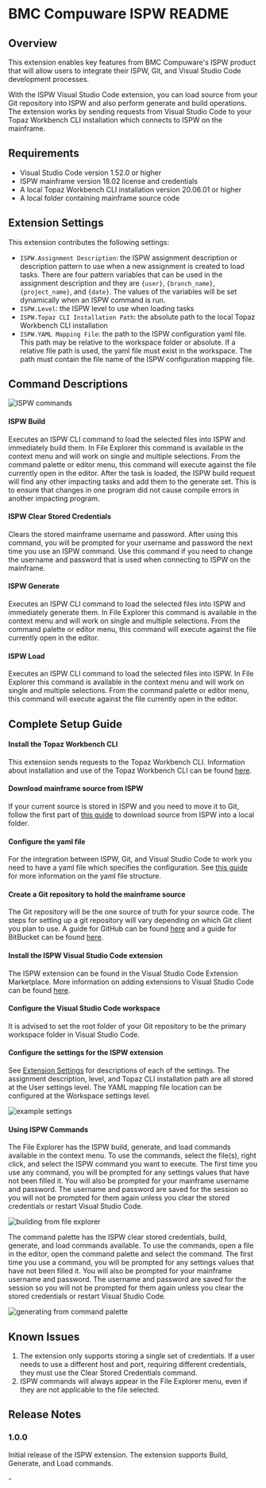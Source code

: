 # BMC Compuware ISPW README

## Overview

This extension enables key features from BMC Compuware's ISPW product that will allow users to integrate their ISPW, Git, and Visual Studio Code development processes.

With the ISPW Visual Studio Code extension, you can load source from your Git repository into ISPW and also perform generate and build operations. The extension works by sending requests from Visual Studio Code to your Topaz Workbench CLI installation which connects to ISPW on the mainframe.

## Requirements

- Visual Studio Code version 1.52.0 or higher
- ISPW mainframe version 18.02 license and credentials
- A local Topaz Workbench CLI installation version 20.06.01 or higher
- A local folder containing mainframe source code

## Extension Settings

This extension contributes the following settings:

- `ISPW.Assignment Description`: the ISPW assignment description or description pattern to use when a new assignment is created to load tasks. There are four pattern variables that can be used in the assignment description and they are `{user}`, `{branch_name}`, `{project_name}`, and `{date}`. The values of the variables will be set dynamically when an ISPW command is run.
- `ISPW.Level`: the ISPW level to use when loading tasks
- `ISPW.Topaz CLI Installation Path`: the absolute path to the local Topaz Workbench CLI installation
- `ISPW.YAML Mapping File`: the path to the ISPW configuration yaml file. This path may be relative to the workspace folder or absolute. If a relative file path is used, the yaml file must exist in the workspace. The path must contain the file name of the ISPW configuration mapping file.

## Command Descriptions

![ISPW commands](ispw/media/ISPW-commands.png)

#### ISPW Build

Executes an ISPW CLI command to load the selected files into ISPW and immediately build them. In File Explorer this command is available in the context menu and will work on single and multiple selections. From the command palette or editor menu, this command will execute against the file currently open in the editor. After the task is loaded, the ISPW build request will find any other impacting tasks and add them to the generate set. This is to ensure that changes in one program did not cause compile errors in another impacting program.

#### ISPW Clear Stored Credentials

Clears the stored mainframe username and password. After using this command, you will be prompted for your username and password the next time you use an ISPW command. Use this command if you need to change the username and password that is used when connecting to ISPW on the mainframe.

#### ISPW Generate

Executes an ISPW CLI command to load the selected files into ISPW and immediately generate them. In File Explorer this command is available in the context menu and will work on single and multiple selections. From the command palette or editor menu, this command will execute against the file currently open in the editor.

#### ISPW Load

Executes an ISPW CLI command to load the selected files into ISPW. In File Explorer this command is available in the context menu and will work on single and multiple selections. From the command palette or editor menu, this command will execute against the file currently open in the editor.

## Complete Setup Guide

#### Install the Topaz Workbench CLI

This extension sends requests to the Topaz Workbench CLI. Information about installation and use of the Topaz Workbench CLI can be found [here](https://devops.api.compuware.com/apis/topaz_cli.html#workspace).

#### Download mainframe source from ISPW

If your current source is stored in ISPW and you need to move it to Git, follow the first part of [this guide](https://devops.api.compuware.com/guidelines/ispw/GIT_to_ISPW_Integration_Tutorial.html#set-up-a-git-project-with-the-source-yaml-file-and-jenkinsfile-and-set-up-a-jenkins-multibranch-pipeline-2) to download source from ISPW into a local folder.

#### Configure the yaml file

For the integration between ISPW, Git, and Visual Studio Code to work you need to have a yaml file which specifies the configuration. See [this guide](https://devops.api.compuware.com/guidelines/ispw/Git%20to%20ISPW%20Integration%20-%20The%20ISPW%20YAML%20Configuration%20File.html#git-to-ispw-integration-the-ispw-yaml-configuration-file) for more information on the yaml file structure.

#### Create a Git repository to hold the mainframe source

The Git repository will be the one source of truth for your source code. The steps for setting up a git repository will vary depending on which Git client you plan to use. A guide for GitHub can be found [here](https://docs.github.com/en/github/importing-your-projects-to-github/adding-an-existing-project-to-github-using-the-command-line) and a guide for BitBucket can be found [here](https://www.atlassian.com/git/tutorials/setting-up-a-repository).

#### Install the ISPW Visual Studio Code extension

The ISPW extension can be found in the Visual Studio Code Extension Marketplace. More information on adding extensions to Visual Studio Code can be found [here](https://code.visualstudio.com/docs/introvideos/extend).

#### Configure the Visual Studio Code workspace

It is advised to set the root folder of your Git repository to be the primary workspace folder in Visual Studio Code.

#### Configure the settings for the ISPW extension

See [Extension Settings](#extension-settings) for descriptions of each of the settings. The assignment description, level, and Topaz CLI installation path are all stored at the User settings level. The YAML mapping file location can be configured at the Workspace settings level.

![example settings](ispw/media/example-settings.png)

#### Using ISPW Commands

The File Explorer has the ISPW build, generate, and load commands available in the context menu. To use the commands, select the file(s), right click, and select the ISPW command you want to execute. The first time you use any command, you will be prompted for any settings values that have not been filled it. You will also be prompted for your mainframe username and password. The username and password are saved for the session so you will not be prompted for them again unless you clear the stored credentials or restart Visual Studio Code.

![building from file explorer](ispw/media/file-explorer-action.gif)

The command palette has the ISPW clear stored credentials, build, generate, and load commands available. To use the commands, open a file in the editor, open the command palette and select the command. The first time you use a command, you will be prompted for any settings values that have not been filled it. You will also be prompted for your mainframe username and password. The username and password are saved for the session so you will not be prompted for them again unless you clear the stored credentials or restart Visual Studio Code.

![generating from command palette](ispw/media/command-palette-action.gif)

## Known Issues

1. The extension only supports storing a single set of credentials. If a user needs to use a different host and port, requiring different credentials, they must use the Clear Stored Credentials command.
2. ISPW commands will always appear in the File Explorer menu, even if they are not applicable to the file selected.

## Release Notes

### 1.0.0

Initial release of the ISPW extension. The extension supports Build, Generate, and Load commands.

[//]: # " Visual Studio Code's Markdown Support : http://code.visualstudio.com/docs/languages/markdown"
[//]: # "Markdown Syntax Reference: https://help.github.com/articles/markdown-basics/"

\-
